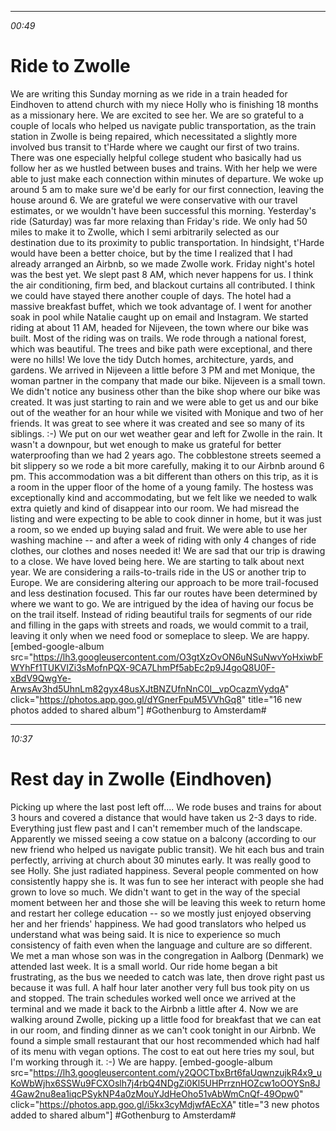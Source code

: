 ********
*00:49*

# Ride to Zwolle
We are writing this Sunday morning as we ride in a train headed for Eindhoven to attend church with my niece Holly who is finishing 18 months as a missionary here. We are excited to see her. We are so grateful to a couple of locals who helped us navigate public transportation, as the train station in Zwolle is being repaired, which necessitated a slightly more involved bus transit to t'Harde where we caught our first of two trains. There was one especially helpful college student who basically had us follow her as we hustled between buses and trains. With her help we were able to just make each connection within minutes of departure. We woke up around 5 am to make sure we'd be early for our first connection, leaving the house around 6. We are grateful we were conservative with our travel estimates, or we wouldn't have been successful this morning. Yesterday's ride (Saturday) was far more relaxing than Friday's ride. We only had 50 miles to make it to Zwolle, which I semi arbitrarily selected as our destination due to its proximity to public transportation. In hindsight, t'Harde would have been a better choice, but by the time I realized that I had already arranged an Airbnb, so we made Zwolle work. Friday night's hotel was the best yet. We slept past 8 AM, which never happens for us. I think the air conditioning, firm bed, and blackout curtains all contributed. I think we could have stayed there another couple of days. The hotel had a massive breakfast buffet, which we took advantage of. I went for another soak in pool while Natalie caught up on email and Instagram. We started riding at about 11 AM, headed for Nijeveen, the town where our bike was built. Most of the riding was on trails. We rode through a national forest, which was beautiful. The trees and bike path were exceptional, and there were no hills! We love the tidy Dutch homes, architecture, yards, and gardens. We arrived in Nijeveen a little before 3 PM and met Monique, the woman partner in the company that made our bike. Nijeveen is a small town. We didn't notice any business other than the bike shop where our bike was created. It was just starting to rain and we were able to get us and our bike out of the weather for an hour while we visited with Monique and two of her friends. It was great to see where it was created and see so many of its siblings. :-) We put on our wet weather gear and left for Zwolle in the rain. It wasn't a downpour, but wet enough to make us grateful for better waterproofing than we had 2 years ago. The cobblestone streets seemed a bit slippery so we rode a bit more carefully, making it to our Airbnb around 6 pm. This accommodation was a bit different than others on this trip, as it is a room in the upper floor of the home of a young family. The hostess was exceptionally kind and accommodating, but we felt like we needed to walk extra quietly and kind of disappear into our room. We had misread the listing and were expecting to be able to cook dinner in home, but it was just a room, so we ended up buying salad and fruit. We were able to use her washing machine -- and after a week of riding with only 4 changes of ride clothes, our clothes and noses needed it! We are sad that our trip is drawing to a close. We have loved being here. We are starting to talk about next year. We are considering a rails-to-trails ride in the US or another trip to Europe. We are considering altering our approach to be more trail-focused and less destination focused. This far our routes have been determined by where we want to go. We are intrigued by the idea of having our focus be on the trail itself. Instead of riding beautiful trails for segments of our ride and filling in the gaps with streets and roads, we would commit to a trail, leaving it only when we need food or someplace to sleep. We are happy. [embed-google-album src="https://lh3.googleusercontent.com/O3gtXzOvON6uNSuNwvYoHxiwbFWYhFf1TUKVIZi3sMofnPQX-9CA7LhmPf5abEc2p9J4goQ8U0F-xBdV9QwgYe-ArwsAv3hd5UhnLm82gyx48usXJtBNZUfnNnC0l__vpOcazmVydqA" click="https://photos.app.goo.gl/dYGnerFpuM5VVhGq8" title="16 new photos added to shared album"]
#Gothenburg to Amsterdam#


********
*10:37*

# Rest day in Zwolle (Eindhoven)
Picking up where the last post left off.... We rode buses and trains for about 3 hours and covered a distance that would have taken us 2-3 days to ride. Everything just flew past and I can't remember much of the landscape. Apparently we missed seeing a cow statue on a balcony (according to our new friend who helped us navigate public transit). We hit each bus and train perfectly, arriving at church about 30 minutes early. It was really good to see Holly. She just radiated happiness. Several people commented on how consistently happy she is. It was fun to see her interact with people she had grown to love so much. We didn't want to get in the way of the special moment between her and those she will be leaving this week to return home and restart her college education -- so we mostly just enjoyed observing her and her friends' happiness. We had good translators who helped us understand what was being said. It is nice to experience so much consistency of faith even when the language and culture are so different. We met a man whose son was in the congregation in Aalborg (Denmark) we attended last week. It is a small world. Our ride home began a bit frustrating, as the bus we needed to catch was late, then drove right past us because it was full. A half hour later another very full bus took pity on us and stopped. The train schedules worked well once we arrived at the terminal and we made it back to the Airbnb a little after 4. Now we are walking around Zwolle, picking up a little food for breakfast that we can eat in our room, and finding dinner as we can't cook tonight in our Airbnb. We found a simple small restaurant that our host recommended which had half of its menu with vegan options. The cost to eat out here tries my soul, but I'm working through it. :-) We are happy. [embed-google-album src="https://lh3.googleusercontent.com/y2QOCTbxBrt6faUqwnzujkR4x9_uKoWbWjhx6SSWu9FCXOslh7j4rbQ4NDgZi0Kl5UHPrrznHOZcw1oOOYSn8J4Gaw2nu8ea1iqcPSykNP4a0zMouYJdHeOho51vAbWmCnQf-49Opw0" click="https://photos.app.goo.gl/i5kx3cyMdjwfAEcXA" title="3 new photos added to shared album"]
#Gothenburg to Amsterdam#